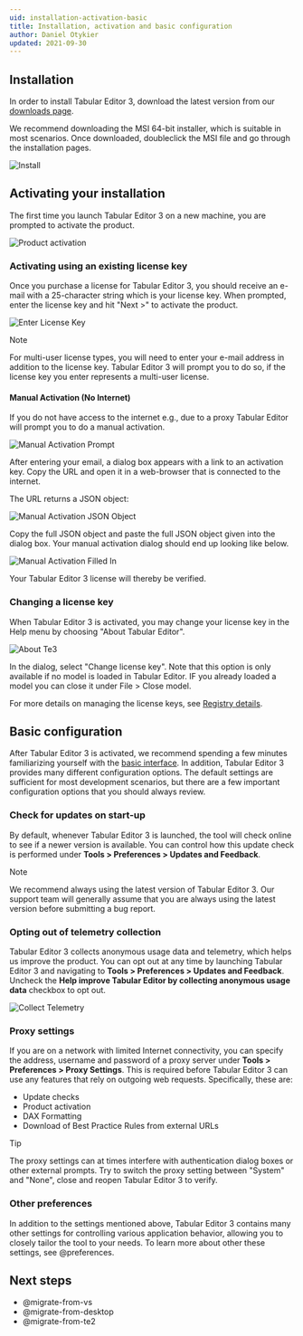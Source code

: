 ```yaml
---
uid: installation-activation-basic
title: Installation, activation and basic configuration
author: Daniel Otykier
updated: 2021-09-30
---
```


## Installation

In order to install Tabular Editor 3, download the latest version from our [downloads page](xref:downloads).

We recommend downloading the MSI 64-bit installer, which is suitable in most scenarios. Once downloaded, doubleclick the MSI file and go through the installation pages.

![Install](~/images/install.png)

## Activating your installation

The first time you launch Tabular Editor 3 on a new machine, you are prompted to activate the product.

![Product activation](~/images/product-activation.png)

### Activating using an existing license key

Once you purchase a license for Tabular Editor 3, you should receive an e-mail with a 25-character string which is your license key. When prompted, enter the license key and hit "Next >" to activate the product.

![Enter License Key](~/images/enter-license-key.png)

> [!NOTE]
> For multi-user license types, you will need to enter your e-mail address in addition to the license key. Tabular Editor 3 will prompt you to do so, if the license key you enter represents a multi-user license.

#### Manual Activation (No Internet)
If you do not have access to the internet e.g., due to a proxy Tabular Editor will prompt you to do a manual activation. 

![Manual Activation Prompt](~/images/Activation_manual_firstprompt.png)

After entering your email, a dialog box appears with a link to an activation key.
Copy the URL and open it in a web-browser that is connected to the internet. 

The URL returns a JSON object:

![Manual Activation JSON Object](~/images/activation_manual_jsonobject.png)

Copy the full JSON object and paste the full JSON object given into the dialog box.
Your manual activation dialog should end up looking like below. 

![Manual Activation Filled In](~/images/activation_manual_dialogbox_filled.png)

Your Tabular Editor 3 license will thereby be verified.

### Changing a license key

When Tabular Editor 3 is activated, you may change your license key in the Help menu by choosing "About Tabular Editor".

![About Te3](~/images/about-te3.png)

In the dialog, select "Change license key". Note that this option is only available if no model is loaded in Tabular Editor. IF you already loaded a model you can close it under File > Close model.

For more details on managing the license keys, see [Registry details](xref:getting-started#registry-details).

## Basic configuration

After Tabular Editor 3 is activated, we recommend spending a few minutes familiarizing yourself with the [basic interface](xref:user-interface). In addition, Tabular Editor 3 provides many different configuration options. The default settings are sufficient for most development scenarios, but there are a few important configuration options that you should always review.

### Check for updates on start-up

By default, whenever Tabular Editor 3 is launched, the tool will check online to see if a newer version is available. You can control how this update check is performed under **Tools > Preferences > Updates and Feedback**.

> [!NOTE]
> We recommend always using the latest version of Tabular Editor 3. Our support team will generally assume that you are always using the latest version before submitting a bug report.

### Opting out of telemetry collection

Tabular Editor 3 collects anonymous usage data and telemetry, which helps us improve the product. You can opt out at any time by launching Tabular Editor 3 and navigating to **Tools > Preferences > Updates and Feedback**. Uncheck the **Help improve Tabular Editor by collecting anonymous usage data** checkbox to opt out.

![Collect Telemetry](~/images/collect-telemetry.png)

### Proxy settings

If you are on a network with limited Internet connectivity, you can specify the address, username and password of a proxy server under **Tools > Preferences > Proxy Settings**. This is required before Tabular Editor 3 can use any features that rely on outgoing web requests. Specifically, these are:

- Update checks
- Product activation
- DAX Formatting
- Download of Best Practice Rules from external URLs

> [!TIP]
> The proxy settings can at times interfere with authentication dialog boxes or other external prompts.
> Try to switch the proxy setting between "System" and "None", close and reopen Tabular Editor 3 to verify.

### Other preferences

In addition to the settings mentioned above, Tabular Editor 3 contains many other settings for controlling various application behavior, allowing you to closely tailor the tool to your needs. To learn more about other these settings, see @preferences.

## Next steps

- @migrate-from-vs
- @migrate-from-desktop
- @migrate-from-te2
